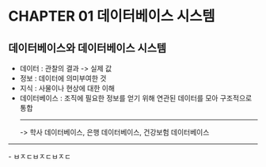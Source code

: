 # CHAPTER 01 데이터베이스 시스템
## 데이터베이스와 데이터베이스 시스템

- 데이터 : 관찰의 결과 -> 실제 값
- 정보 : 데이터에 의미부여한 것
- 지식 : 사물이나 현상에 대한 이해
- 데이터베이스 : 조직에 필요한 정보를 얻기 위해 연관된 데이터를 모아 구조적으로 통합<hr>
-> 학사 데이터베이스, 은행 데이터베이스, 건강보험 데이터베이스
<hr>
- ㅂㅈㄷㅂㅈㄷㅂㅈㄷ 